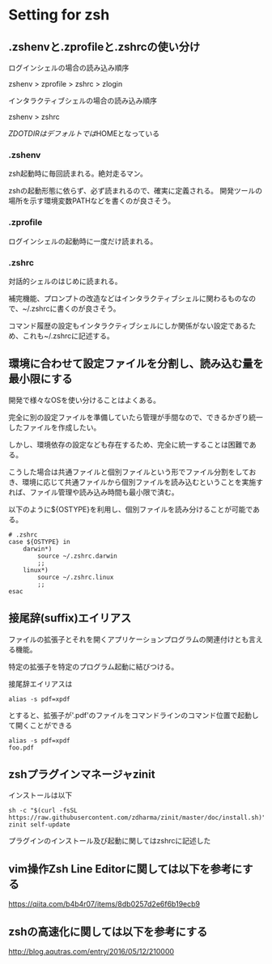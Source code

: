 # Setting for zsh

## .zshenvと.zprofileと.zshrcの使い分け
ログインシェルの場合の読み込み順序

zshenv > zprofile > zshrc > zlogin

インタラクティブシェルの場合の読み込み順序

zshenv > zshrc

$ZDOTDIRはデフォルトでは$HOMEとなっている
### .zshenv
zsh起動時に毎回読まれる。絶対走るマン。

zshの起動形態に依らず、必ず読まれるので、確実に定義される。
開発ツールの場所を示す環境変数PATHなどを書くのが良さそう。
### .zprofile
ログインシェルの起動時に一度だけ読まれる。
### .zshrc
対話的シェルのはじめに読まれる。

補完機能、プロンプトの改造などはインタラクティブシェルに関わるものなので、~/.zshrcに書くのが良さそう。

コマンド履歴の設定もインタラクティブシェルにしか関係がない設定であるため、これも~/.zshrcに記述する。

## 環境に合わせて設定ファイルを分割し、読み込む量を最小限にする
開発で様々なOSを使い分けることはよくある。

完全に別の設定ファイルを準備していたら管理が手間なので、できるかぎり統一したファイルを作成したい。

しかし、環境依存の設定なども存在するため、完全に統一することは困難である。

こうした場合は共通ファイルと個別ファイルという形でファイル分割をしておき、環境に応じて共通ファイルから個別ファイルを読み込むということを実施すれば、ファイル管理や読み込み時間も最小限で済む。

以下のように${OSTYPE}を利用し、個別ファイルを読み分けることが可能である。

```
# .zshrc
case ${OSTYPE} in
    darwin*)
        source ~/.zshrc.darwin
        ;;
    linux*)
        source ~/.zshrc.linux
        ;;
esac
```

## 接尾辞(suffix)エイリアス
ファイルの拡張子とそれを開くアプリケーションプログラムの関連付けとも言える機能。

特定の拡張子を特定のプログラム起動に結びつける。

接尾辞エイリアスは
```
alias -s pdf=xpdf
```

とすると、拡張子が'.pdf'のファイルをコマンドラインのコマンド位置で起動して開くことができる
```
alias -s pdf=xpdf
foo.pdf
```

## zshプラグインマネージャzinit
インストールは以下
```
sh -c "$(curl -fsSL https://raw.githubusercontent.com/zdharma/zinit/master/doc/install.sh)"
zinit self-update
```

プラグインのインストール及び起動に関してはzshrcに記述した

## vim操作Zsh Line Editorに関しては以下を参考にする
https://qiita.com/b4b4r07/items/8db0257d2e6f6b19ecb9

## zshの高速化に関しては以下を参考にする
http://blog.aqutras.com/entry/2016/05/12/210000
